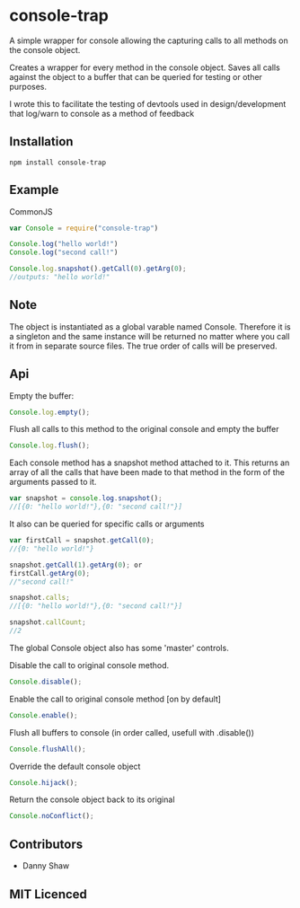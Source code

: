 # console-trap

A simple wrapper for console allowing the capturing calls to all methods on the
console object.

Creates a wrapper for every method in the console object.
Saves all calls against the object to a buffer that can be queried for testing
or other purposes.

I wrote this to facilitate the testing of devtools used in design/development
that log/warn to console as a method of feedback


## Installation

`npm install console-trap`

## Example

CommonJS

```js
var Console = require("console-trap")

Console.log("hello world!")
Console.log("second call!")

Console.log.snapshot().getCall(0).getArg(0);
//outputs: "hello world!"
```

## Note

The object is instantiated as a global varable named Console. Therefore it is 
a singleton and the same instance will be returned no matter where you 
call it from in separate source files. The true order of calls will 
be preserved.

## Api


Empty the buffer:
```js
Console.log.empty();
```

Flush all calls to this method to the original console and empty the buffer
```js
Console.log.flush();
```


Each console method has a snapshot method attached to it.
This returns an array of all the calls that have been made to that method in
the form of the arguments passed to it.
```js
var snapshot = console.log.snapshot();
//[{0: "hello world!"},{0: "second call!"}]
```

It also can be queried for specific calls or arguments
```js
var firstCall = snapshot.getCall(0);
//{0: "hello world!"}

snapshot.getCall(1).getArg(0); or
firstCall.getArg(0);
//"second call!"

snapshot.calls;
//[{0: "hello world!"},{0: "second call!"}]

snapshot.callCount;
//2

```


The global Console object also has some 'master' controls.


Disable the call to original console method.
```js
Console.disable();
```

Enable the call to original console method [on by default]
```js
Console.enable();
```

Flush all buffers to console (in order called, usefull with .disable())
```js
Console.flushAll();
```

Override the default console object
```js
Console.hijack();
```

Return the console object back to its original
```js
Console.noConflict();
```

## Contributors

 - Danny Shaw

## MIT Licenced
